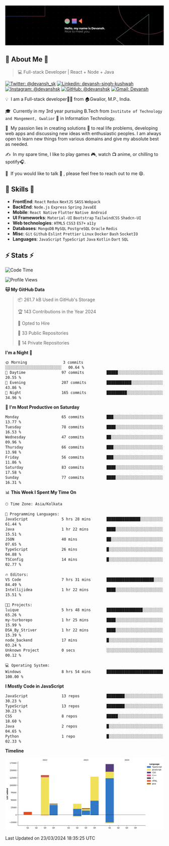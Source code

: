 ![Banner](./Devansh%20Singh%20Banner.png)

## 👋 About Me 👋

> 💻 Full-stack Developer | React + Node + Java

[![Twitter: @devansh_sk](https://img.shields.io/twitter/follow/devansh_sk?style=social)](https://twitter.com/devansh_sk)
[![Linkedin: devansh-singh-kushwah](https://img.shields.io/badge/-Devansh%20Singh%20Kushwah-blue?style=flat-square&logo=Linkedin&logoColor=white&link=https://www.linkedin.com/in/devanshsk/)](https://www.linkedin.com/in/devanshsk/)
[![Instagram: @devanshsk](https://img.shields.io/badge/-devanshsk-E4405F?style=flat-square&logo=instagram&logoColor=white)](https://instagram.com/devanshsk)
[![GitHub: @devanshsk](https://img.shields.io/github/followers/devanshsk?label=follow&style=social)](https://github.com/devanshsk)
[![Gmail: Devansh](https://img.shields.io/badge/Gmail-D14836?style=flat-square&logo=gmail&logoColor=white)](mailto:work.devanshsk@gmail.com)

💡 &nbsp;I am a Full-stack developer🧑‍💻 from 🏠Gwalior, M.P., India.

🎓 &nbsp;Currently in my 3rd year pursuing B.Tech from `Institute of Technology and Mangement, Gwalior` 🏫 in Information Technology.

🌱 &nbsp;My passion lies in creating solutions 🚩 to real life problems, developing web apps and discussing new ideas with enthusiastic peoples.
I am always open to learn new things from various domains and give my absolute best as needed.

✍️ &nbsp;In my spare time, I like to play games 🎮, watch 📺 anime, or chilling to spotify🎧.

💬 &nbsp;If you would like to talk 👋 , please feel free to reach out to me 😄.

##  🎉 Skills  🎉
- **FrontEnd**: `React` `Redux` `NextJS` `SASS` `Webpack`
- **BackEnd**: `Node.js` `Express` `Spring` `JavaEE`
- **Mobile**: `React Native` `Flutter` `Native Android`
- **UI Frameworks**: `Material-UI` `Bootstrap` `TailwindCSS` `Shadcn-UI`
- **Web technologies**: `HTML5` `CSS3` `ES7+` `a11y`
- **Databases**: `MongoDB` `MySQL` `PostgreSQL` `Oracle` `Redis`
- **Misc**: `Git` `Github` `Eslint` `Prettier` `Linux` `Docker` `Bash` `SocketIO`
- **Languages**: `JavaScript` `TypeScript` `Java` `Kotlin` `Dart` `SQL`

## ⚡ Stats ⚡
<!--START_SECTION:waka-->
![Code Time](http://img.shields.io/badge/Code%20Time-126%20hrs%2024%20mins-blue)

![Profile Views](http://img.shields.io/badge/Profile%20Views-11-blue)

**🐱 My GitHub Data** 

> 📦 261.7 kB Used in GitHub's Storage 
 > 
> 🏆 143 Contributions in the Year 2024
 > 
> 💼 Opted to Hire
 > 
> 📜 33 Public Repositories 
 > 
> 🔑 14 Private Repositories 
 > 
**I'm a Night 🦉** 

```text
🌞 Morning                3 commits           ░░░░░░░░░░░░░░░░░░░░░░░░░   00.64 % 
🌆 Daytime                97 commits          █████░░░░░░░░░░░░░░░░░░░░   20.55 % 
🌃 Evening                207 commits         ███████████░░░░░░░░░░░░░░   43.86 % 
🌙 Night                  165 commits         █████████░░░░░░░░░░░░░░░░   34.96 % 
```
📅 **I'm Most Productive on Saturday** 

```text
Monday                   65 commits          ███░░░░░░░░░░░░░░░░░░░░░░   13.77 % 
Tuesday                  78 commits          ████░░░░░░░░░░░░░░░░░░░░░   16.53 % 
Wednesday                47 commits          ██░░░░░░░░░░░░░░░░░░░░░░░   09.96 % 
Thursday                 66 commits          ███░░░░░░░░░░░░░░░░░░░░░░   13.98 % 
Friday                   56 commits          ███░░░░░░░░░░░░░░░░░░░░░░   11.86 % 
Saturday                 83 commits          ████░░░░░░░░░░░░░░░░░░░░░   17.58 % 
Sunday                   77 commits          ████░░░░░░░░░░░░░░░░░░░░░   16.31 % 
```


📊 **This Week I Spent My Time On** 

```text
🕑︎ Time Zone: Asia/Kolkata

💬 Programming Languages: 
JavaScript               5 hrs 28 mins       ███████████████░░░░░░░░░░   61.44 % 
Java                     1 hr 22 mins        ████░░░░░░░░░░░░░░░░░░░░░   15.51 % 
JSON                     40 mins             ██░░░░░░░░░░░░░░░░░░░░░░░   07.65 % 
TypeScript               26 mins             █░░░░░░░░░░░░░░░░░░░░░░░░   04.88 % 
TSConfig                 14 mins             █░░░░░░░░░░░░░░░░░░░░░░░░   02.77 % 

🔥 Editors: 
VS Code                  7 hrs 31 mins       █████████████████████░░░░   84.49 % 
Intellijidea             1 hr 22 mins        ████░░░░░░░░░░░░░░░░░░░░░   15.51 % 

🐱‍💻 Projects: 
luique                   5 hrs 48 mins       ████████████████░░░░░░░░░   65.26 % 
my-turborepo             1 hr 25 mins        ████░░░░░░░░░░░░░░░░░░░░░   15.99 % 
DSA_By_Striver           1 hr 22 mins        ████░░░░░░░░░░░░░░░░░░░░░   15.39 % 
node_backend             17 mins             █░░░░░░░░░░░░░░░░░░░░░░░░   03.24 % 
Unknown Project          0 secs              ░░░░░░░░░░░░░░░░░░░░░░░░░   00.12 % 

💻 Operating System: 
Windows                  8 hrs 54 mins       █████████████████████████   100.00 % 
```

**I Mostly Code in JavaScript** 

```text
JavaScript               13 repos            ████████░░░░░░░░░░░░░░░░░   30.23 % 
TypeScript               13 repos            ████████░░░░░░░░░░░░░░░░░   30.23 % 
CSS                      8 repos             █████░░░░░░░░░░░░░░░░░░░░   18.60 % 
Java                     2 repos             █░░░░░░░░░░░░░░░░░░░░░░░░   04.65 % 
Python                   1 repo              █░░░░░░░░░░░░░░░░░░░░░░░░   02.33 % 
```



**Timeline**

![Lines of Code chart](https://raw.githubusercontent.com/DevanshSK/DevanshSK/main/assets/bar_graph.png)


 Last Updated on 23/03/2024 18:35:25 UTC
<!--END_SECTION:waka-->
